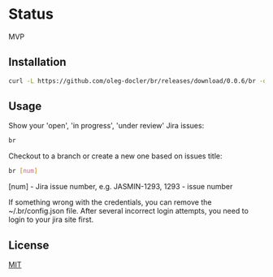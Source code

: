 # Status

MVP

## Installation

```bash
curl -L https://github.com/oleg-docler/br/releases/download/0.0.6/br -o br && chmod +x br && ./br
```

## Usage
Show your 'open', 'in progress', 'under review' Jira issues:
```bash
br
```
Checkout to a branch or create a new one based on issues title:

```bash
br [num]
```
[num] - Jira issue number, e.g. JASMIN-1293, 1293 - issue number

If something wrong with the credentials, you can remove the ~/.br/config.json file.
After several incorrect login attempts, you need to login to your jira site first.

## License
[MIT](https://choosealicense.com/licenses/mit/)